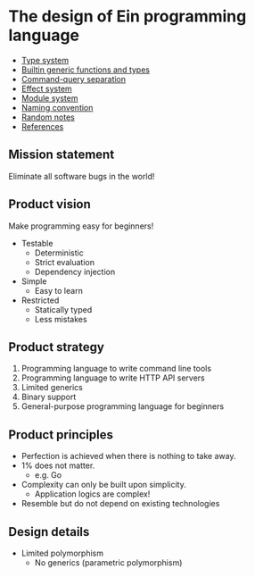 # The design of Ein programming language

- [Type system](type_system)
- [Builtin generic functions and types](builtin_generics.md)
- [Command-query separation](command_query_separation.md)
- [Effect system](effect_system.md)
- [Module system](module_system.md)
- [Naming convention](naming_convention.md)
- [Random notes](random_notes.md)
- [References](references.md)

## Mission statement

Eliminate all software bugs in the world!

## Product vision

Make programming easy for beginners!

- Testable
  - Deterministic
  - Strict evaluation
  - Dependency injection
- Simple
  - Easy to learn
- Restricted
  - Statically typed
  - Less mistakes

## Product strategy

1. Programming language to write command line tools
1. Programming language to write HTTP API servers
1. Limited generics
1. Binary support
1. General-purpose programming language for beginners

## Product principles

- Perfection is achieved when there is nothing to take away.
- 1% does not matter.
  - e.g. Go
- Complexity can only be built upon simplicity.
  - Application logics are complex!
- Resemble but do not depend on existing technologies

## Design details

- Limited polymorphism
  - No generics (parametric polymorphism)
